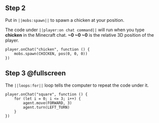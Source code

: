 
## Step 2

Put in ``||mobs:spawn||`` to spawn a chicken at your position.

The code under ``||player:on chat command||`` will run when you type **chicken** in the Minecraft chat.
**~0 ~0 ~0** is the relative 3D position of the player.

```blocks
player.onChat("chicken", function () {
    mobs.spawn(CHICKEN, pos(0, 0, 0))
})
```

## Step 3 @fullscreen

The ``||loops:for||`` loop tells the computer to repeat the code under it.

```blocks
player.onChat("square", function () {
    for (let i = 0; i <= 3; i++) {
        agent.move(FORWARD, 3)
        agent.turn(LEFT_TURN)
    }
})
```